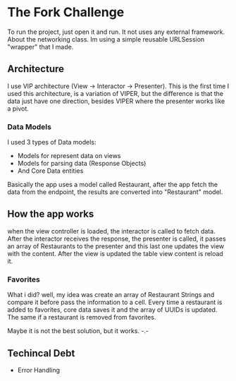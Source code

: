 # The Fork Challenge

To run the project, just open it and run. It not uses any external framework.
About the networking class. Im using a simple reusable URLSession "wrapper" that I made.


## Architecture
I use VIP architecture (View -> Interactor -> Presenter). This is the first time I used this architecture, is a variation of VIPER, but the difference is that the data just have one direction, besides VIPER where the presenter works like a pivot.

### Data Models
I used 3 types of Data models:
* Models for represent data on views
* Models for parsing data (Response Objects)
* And Core Data entities

Basically the app uses a model called Restaurant, after the app fetch the data from the endpoint, the results are converted into "Restaurant" model.

## How the app works

when the view controller is loaded, the interactor is called to fetch data. After the interactor receives the response, the presenter is called, it passes an array of Restaurants to the presenter and this last one updates the view with the content.
After the view is updated the table view content is reload it.

### Favorites
What i did? well, my idea was create an array of Restaurant Strings and compare it before pass the information to a cell.
Every time a restaurant is added to favorites, core data saves it and the array of UUIDs is updated. The same if a restaurant is removed from favorites.

Maybe it is not the best solution, but it works. -.-

## Techincal Debt
- Error Handling